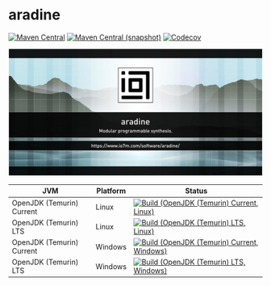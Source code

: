 aradine
===

[![Maven Central](https://img.shields.io/maven-central/v/com.io7m.aradine/com.io7m.aradine.svg?style=flat-square)](http://search.maven.org/#search%7Cga%7C1%7Cg%3A%22com.io7m.aradine%22)
[![Maven Central (snapshot)](https://img.shields.io/nexus/s/https/s01.oss.sonatype.org/com.io7m.aradine/com.io7m.aradine.svg?style=flat-square)](https://s01.oss.sonatype.org/content/repositories/snapshots/com/io7m/aradine/)
[![Codecov](https://img.shields.io/codecov/c/github/io7m/aradine.svg?style=flat-square)](https://codecov.io/gh/io7m/aradine)

![aradine](./src/site/resources/aradine.jpg?raw=true)

| JVM | Platform | Status |
|-----|----------|--------|
| OpenJDK (Temurin) Current | Linux | [![Build (OpenJDK (Temurin) Current, Linux)](https://img.shields.io/github/actions/workflow/status/io7m/aradine/workflows/main.linux.temurin.current.yml?branch=develop)](https://github.com/io7m/aradine/actions?query=workflow%3Amain.linux.temurin.current)|
| OpenJDK (Temurin) LTS | Linux | [![Build (OpenJDK (Temurin) LTS, Linux)](https://img.shields.io/github/actions/workflow/status/io7m/aradine/workflows/main.linux.temurin.lts.yml?branch=develop)](https://github.com/io7m/aradine/actions?query=workflow%3Amain.linux.temurin.lts)|
| OpenJDK (Temurin) Current | Windows | [![Build (OpenJDK (Temurin) Current, Windows)](https://img.shields.io/github/actions/workflow/status/io7m/aradine/workflows/main.windows.temurin.current.yml?branch=develop)](https://github.com/io7m/aradine/actions?query=workflow%3Amain.windows.temurin.current)|
| OpenJDK (Temurin) LTS | Windows | [![Build (OpenJDK (Temurin) LTS, Windows)](https://img.shields.io/github/actions/workflow/status/io7m/aradine/workflows/main.windows.temurin.lts.yml?branch=develop)](https://github.com/io7m/aradine/actions?query=workflow%3Amain.windows.temurin.lts)|
